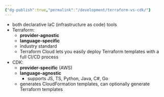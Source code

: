 ```yaml
---
{"dg-publish":true,"permalink":"/development/terraform-vs-cdk/"}
---
```



- both declarative IaC (infrastructure as code) tools
- Terraform:
    - **provider-agnostic**
    - **language-specific**
    - industry standard
    - Terraform Cloud lets you easily deploy Terraform templates with a full CI/CD process
- CDK:
    - **provider-specific** (AWS)
    - **language-agnostic**
        - supports JS, TS, Python, Java, C#, Go
    - generates CloudFormation templates, can optionally generate Terraform templates
